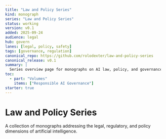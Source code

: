 ```yaml
---
title: "Law and Policy Series"
kind: monograph
series: "Law and Policy Series"
status: working
version: v0.1
added: 2025-09-24
audience: legal
hub: govern
lanes: [legal, policy, safety]
tags: [governance, regulation]
canonical_repo: https://github.com/rolodexter/law-and-policy-series
canonical_release: v0.1
summary: |
  Series overview page for monographs on AI law, policy, and governance.
toc:
  - part: "Volumes"
    items: ["Responsible AI Governance"]
starter: true
---
```

# Law and Policy Series

A collection of monographs addressing the legal, regulatory, and policy dimensions of artificial intelligence.
